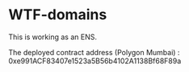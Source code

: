 # WTF-domains
This is working as an ENS. 

The deployed contract address (Polygon Mumbai) : 0xe991ACF83407e1523a5B56b4102A1138Bf68F89a
